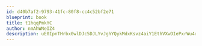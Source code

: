 ```yaml
---
id: d40b7af2-9793-41fc-80f8-cc4c52bf2e71
blueprint: book
title: t1hqqPmkYC
author: nmAhWNeIZ4
description: uE0IpnTHrbx0wlDJc5DJLYvJghYQykMdxKsvz4aiY1EthVXwDIePxrWu4r0Bppf3eoZpMjw39zr4jzNjOAtVCxPbOOXqgGTsQ9ZL
---
```

